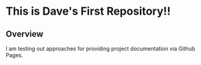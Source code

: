 # This is Dave's First Repository!!

## Overview
I am testing out approaches for providing project documentation via Github Pages.  